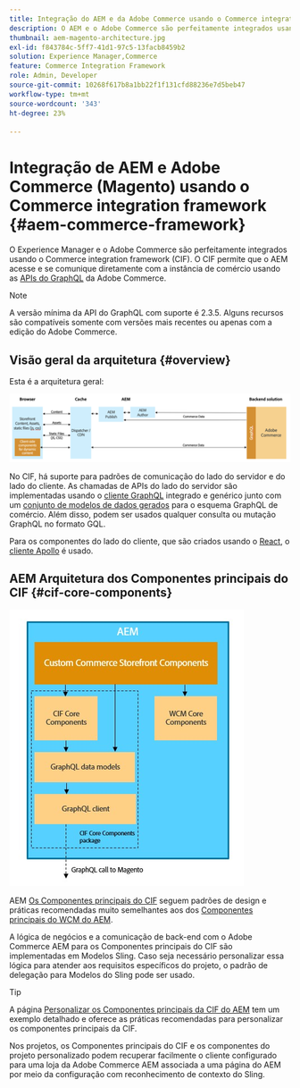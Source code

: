 ```yaml
---
title: Integração do AEM e da Adobe Commerce usando o Commerce integration framework
description: O AEM e o Adobe Commerce são perfeitamente integrados usando o Commerce integration framework (CIF). O CIF permite que o AEM acesse uma instância do Adobe Commerce e se comunique com o Adobe Commerce por meio do GraphQL. Ela também permite que os autores do AEM usem seletores de produtos e categorias e o console de produtos para navegar pelos dados de produtos e categorias obtidos da Adobe Commerce sob demanda. Além disso, a CIF fornece uma loja pronta para uso que agiliza projetos de comércio.
thumbnail: aem-magento-architecture.jpg
exl-id: f843784c-5ff7-41d1-97c5-13facb8459b2
solution: Experience Manager,Commerce
feature: Commerce Integration Framework
role: Admin, Developer
source-git-commit: 10268f617b8a1bb22f1f131cfd88236e7d5beb47
workflow-type: tm+mt
source-wordcount: '343'
ht-degree: 23%

---
```


# Integração de AEM e Adobe Commerce (Magento) usando o Commerce integration framework {#aem-commerce-framework}

O Experience Manager e o Adobe Commerce são perfeitamente integrados usando o Commerce integration framework (CIF). O CIF permite que o AEM acesse e se comunique diretamente com a instância de comércio usando as [APIs do GraphQL](https://devdocs.magento.com/guides/v2.4/graphql/) da Adobe Commerce.

>[!NOTE]
>
>A versão mínima da API do GraphQL com suporte é 2.3.5. Alguns recursos são compatíveis somente com versões mais recentes ou apenas com a edição do Adobe Commerce.

## Visão geral da arquitetura {#overview}

Esta é a arquitetura geral:

![Visão geral da arquitetura da CIF](../assets/AEM_Magento_Architecture.png)

No CIF, há suporte para padrões de comunicação do lado do servidor e do lado do cliente.
As chamadas de APIs do lado do servidor são implementadas usando o [cliente GraphQL](https://github.com/adobe/commerce-cif-graphql-client) integrado e genérico junto com um [conjunto de modelos de dados gerados](https://github.com/adobe/commerce-cif-magento-graphql) para o esquema GraphQL de comércio. Além disso, podem ser usados qualquer consulta ou mutação GraphQL no formato GQL.

Para os componentes do lado do cliente, que são criados usando o [React](https://reactjs.org/), o [cliente Apollo](https://www.apollographql.com/docs/react/) é usado.

## AEM Arquitetura dos Componentes principais do CIF {#cif-core-components}

![Arquitetura dos Componentes principais da CIF do AEM](../assets/cif-component-architecture.jpg)

AEM [Os Componentes principais do CIF](https://github.com/adobe/aem-core-cif-components) seguem padrões de design e práticas recomendadas muito semelhantes aos dos [Componentes principais do WCM do AEM](https://github.com/adobe/aem-core-wcm-components).

A lógica de negócios e a comunicação de back-end com o Adobe Commerce AEM para os Componentes principais do CIF são implementadas em Modelos Sling. Caso seja necessário personalizar essa lógica para atender aos requisitos específicos do projeto, o padrão de delegação para Modelos do Sling pode ser usado.

>[!TIP]
>
>A página [Personalizar os Componentes principais da CIF do AEM](../customizing/customize-cif-components.md) tem um exemplo detalhado e oferece as práticas recomendadas para personalizar os componentes principais da CIF.

Nos projetos, os Componentes principais do CIF e os componentes do projeto personalizado podem recuperar facilmente o cliente configurado para uma loja da Adobe Commerce AEM associada a uma página do AEM por meio da configuração com reconhecimento de contexto do Sling.
